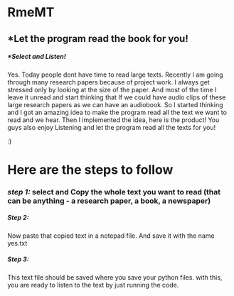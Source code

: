 # RmeMT


## *Let the program read the book for you!
##### *Select and Listen!

Yes.
Today people dont have time to read large texts.
Recently I am going through many research papers because of project work. I always get stressed only by looking at the size of the paper.
And most of the time I leave it unread and start thinking that If we could have audio clips of these large research papers as we can have an audiobook.
So I started thinking and I got an amazing idea to make the program read all the text we want to read and we hear.
Then I implemented the idea, here is the product!
You guys also enjoy Listening and let the program read all the texts for you!

:)

# Here are the steps to follow
### *step 1:* select and Copy the whole text you want to read (that can be anything - a research paper, a book, a newspaper) 

##### Step 2: 
Now paste that copied text in a notepad file. And
 save it with the name yes.txt

##### Step 3: 
This text file should be saved where you save your python files.
with this, you are ready to listen to the text by just running the code.



